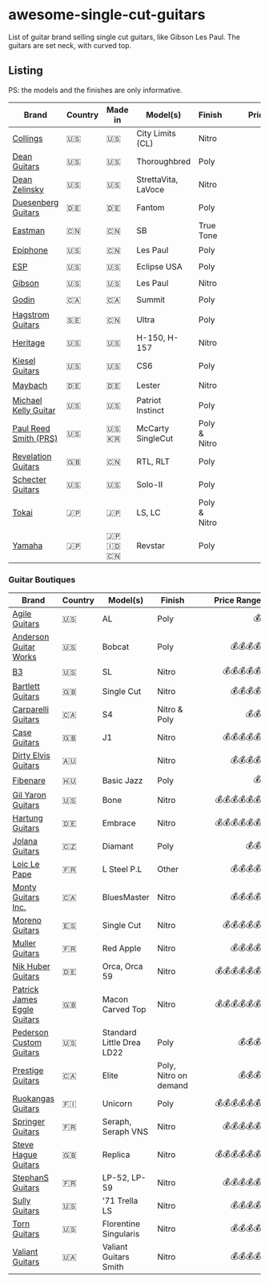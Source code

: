 # awesome-single-cut-guitars

List of guitar brand selling single cut guitars, like Gibson Les Paul.
The guitars are set neck, with curved top.

## Listing

PS: the models and the finishes are only informative.

|Brand| Country | Made in | Model(s)| Finish| <div style="width:130px">Price Range</div>|
|---|----|----|----|----|--:|
|[Collings](https://collingsguitars.com/electrics-category/solid-body/)|<span title="USA">🇺🇸</span>|<span title="USA">🇺🇸</span>|City Limits (CL)| Nitro | 💰💰💰💰 |
|[Dean Guitars](https://deanguitars.com) | <span title="USA">🇺🇸</span> | <span title="USA">🇺🇸</span> | Thoroughbred | Poly | 💰💰💰💰 |
|[Dean Zelinsky](https://www.deanzelinskyguitars.com) |<span title="USA">🇺🇸</span>|<span title="USA">🇺🇸</span>|StrettaVita, LaVoce| Nitro | 💰💰💰 |
|[Duesenberg Guitars](https://duesenberg.de)|<span title="Germany">🇩🇪</span>| <span title="Germany">🇩🇪</span> | Fantom | Poly |💰💰💰|
|[Eastman](https://www.eastmanguitars.com/)|<span title="China">🇨🇳</span>|<span title="China">🇨🇳</span>|SB| True Tone |💰💰💰|
|[Epiphone](https://www.epiphone.com)|<span title="USA">🇺🇸</span>| <span title="China">🇨🇳</span> | Les Paul | Poly |💰|
|[ESP](https://www.espguitars.com/)|<span title="USA">🇺🇸</span>|<span title="USA">🇺🇸</span>|Eclipse USA|Poly|💰💰|
|[Gibson](https://www.gibson.com/)| <span title="USA">🇺🇸</span> |<span title="USA">🇺🇸</span>| Les Paul| Nitro |💰💰💰|
|[Godin](https://godinguitars.com/)| <span title="Canada">🇨🇦</span>| <span title="Canada">🇨🇦</span> | Summit| Poly |💰|
|[Hagstrom Guitars](https://www.hagstromguitars.com/)|<span title="Sweden">🇸🇪</span>|<span title="China">🇨🇳</span>| Ultra | Poly |💰💰|
|[Heritage](https://heritageguitars.com/) |<span title="USA">🇺🇸</span>|<span title="USA">🇺🇸</span>|H-150, H-157| Nitro |💰💰💰|
|[Kiesel Guitars](https://www.kieselguitars.com/)|<span title="USA">🇺🇸</span>|<span title="USA">🇺🇸</span>|CS6| Poly |💰💰💰|
|[Maybach](https://maybach-guitars.de) | <span title="Germany">🇩🇪</span>| <span title="Germany">🇩🇪</span>| Lester | Nitro |💰💰💰|
|[Michael Kelly Guitar](https://www.michaelkellyguitars.com/) | <span title="USA">🇺🇸</span> | <span title="USA">🇺🇸</span> | Patriot Instinct | Poly |💰💰|
|[Paul Reed Smith (PRS)](https://prsguitars.com/) |<span title="USA">🇺🇸</span>|<span title="USA">🇺🇸</span> <span title="South Korea">🇰🇷</span>|McCarty SingleCut|Poly & Nitro|💰💰|
|[Revelation Guitars](https://www.revelationguitars.co.uk/)|<span title="UK">🇬🇧</span>|<span title="China">🇨🇳</span>|RTL, RLT| Poly |💰|
|[Schecter Guitars](https://www.schecterguitars.com/)|<span title="USA">🇺🇸</span>|<span title="USA">🇺🇸</span>|Solo-II|Poly|💰|
|[Tokai](https://tokaigakki.com/)|<span title="Japan">🇯🇵</span>|<span title="Japan">🇯🇵</span>| LS, LC| Poly & Nitro |💰💰|
|[Yamaha](https://www.yamaha.com/)|<span title="Japan">🇯🇵</span>|<span title="Japan">🇯🇵</span> <span title="Indonesia">🇮🇩</span> <span title="China">🇨🇳</span>| Revstar| Poly |💰|

### Guitar Boutiques

|Brand| Country |  Model(s)| Finish|  <div style="width:130px">Price Range</div> |
|---|----|----|----|--:|
|[Agile Guitars](https://www.agileguitars.net/) | <span title="USA">🇺🇸</span> | AL | Poly |💰|
|[Anderson Guitar Works](https://www.andersonguitarworks.com/) | <span title="USA">🇺🇸</span> | Bobcat | Poly |💰💰💰💰|
|[B3](https://themusicemporium.com/collections/b3-guitars)|<span title="USA">🇺🇸</span>| SL | Nitro |💰💰💰💰💰|
|[Bartlett Guitars](https://www.bartlettguitars.com/)|<span title="UK">🇬🇧</span>| Single Cut | Nitro |💰💰💰💰|
|[Carparelli Guitars](https://carparelliguitars.com)| <span title="Canada">🇨🇦</span> | S4 | Nitro & Poly |💰💰|
|[Case Guitars](https://www.caseguitars.co.uk/) | <span title="UK">🇬🇧</span> | J1 | Nitro |💰💰💰💰💰|
|[Dirty Elvis Guitars](https://www.dirtyelvisguitars.com/)|<span title="Australia">🇦🇺</span>| | Nitro |💰💰💰💰|
|[Fibenare](https://www.fibenare-guitars.org/)|<span title="Hungary">🇭🇺</span>|Basic Jazz | Poly |💰|
|[Gil Yaron Guitars](https://gilyaronguitars.com/)| <span title="USA">🇺🇸</span> | Bone | Nitro |💰💰💰💰💰💰|
|[Hartung Guitars](https://hartung-guitars.com) | <span title="Germany">🇩🇪</span> | Embrace | Nitro |💰💰💰💰💰💰|
|[Jolana Guitars](https://jolanaguitars.com/) | <span title="Czech Republic">🇨🇿</span> | Diamant | Poly |💰💰|
|[Loic Le Pape](https://loiclepapesteelguitars.com/) | <span title="France">🇫🇷</span> | L Steel P.L | Other |💰💰💰💰|
|[Monty Guitars Inc.](https://www.montyguitars.com/)| <span title="Canada">🇨🇦</span> | BluesMaster | Nitro |💰💰💰💰|
|[Moreno Guitars](https://www.morenoguitars.com/)|<span title="Spain">🇪🇸</span>| Single Cut | Nitro |💰💰💰💰💰|
|[Muller Guitars](https://mullerguitare.fr/) |<span title="France">🇫🇷</span>| Red Apple | Nitro |💰💰💰💰|
|[Nik Huber Guitars](https://nikhuber-guitars.com/)|<span title="Germany">🇩🇪</span>| Orca, Orca 59| Nitro |💰💰💰💰💰💰|
|[Patrick James Eggle Guitars](https://www.eggle.co.uk/)| <span title="UK">🇬🇧</span> | Macon Carved Top | Nitro |💰💰💰💰💰💰|
|[Pederson Custom Guitars](https://pedersoncustomguitars.com/) | <span title="USA">🇺🇸</span> | Standard Little Drea LD22 | Poly |💰💰💰|
|[Prestige Guitars](https://www.prestigeguitars.com/) | <span title="Canada">🇨🇦</span> | Elite | Poly, Nitro on demand|💰💰💰|
|[Ruokangas Guitars](https://ruokangas.com)| <span title="Finland">🇫🇮</span> | Unicorn | Poly |💰💰💰💰💰💰|
|[Springer Guitars](https://www.springerguitars.com/) | <span title="France">🇫🇷</span> | Seraph, Seraph VNS | Nitro |💰💰💰💰💰|
|[Steve Hague Guitars](https://www.stevehagueguitars.com/)|<span title="UK">🇬🇧</span>| Replica | Nitro |💰💰💰💰💰💰|
|[StephanS Guitars](https://www.stefanovicsacha.fr) | <span title="France">🇫🇷</span> | LP-52, LP-59 | Nitro |💰💰💰💰💰|
|[Sully Guitars](https://www.sullyguitars.com/) |<span title="USA">🇺🇸</span> | '71 Trella LS | Nitro|💰💰💰💰|
|[Torn Guitars](https://www.thornguitars.com/guitars)| <span title="USA">🇺🇸</span> | Florentine Singularis | Nitro |💰💰💰💰|
|[Valiant Guitars](https://valiantguitars.com/) | <span title="Ukraine">🇺🇦</span> | Valiant Guitars Smith | Nitro |💰💰💰💰|
